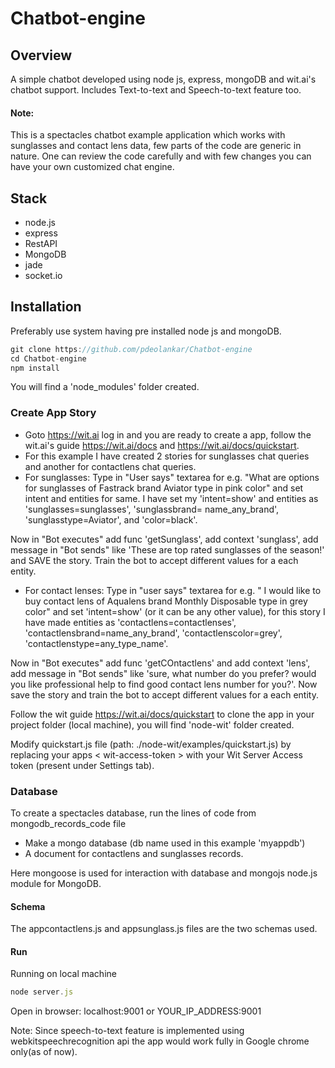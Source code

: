# Chatbot-engine

## Overview
A simple chatbot developed using node js, express, mongoDB and wit.ai's chatbot support.
Includes Text-to-text and Speech-to-text feature too.

#### Note:  
This is a spectacles chatbot example application which works with sunglasses and contact lens data, few parts of the code are
generic in nature. One can review the code carefully and with  few changes you can have your own customized chat engine.

## Stack
* node.js
* express
* RestAPI
* MongoDB
* jade
* socket.io

## Installation
Preferably use system having pre installed node js and mongoDB.

```javascript
git clone https://github.com/pdeolankar/Chatbot-engine
cd Chatbot-engine	
npm install
```
You will find a 'node_modules' folder created.
### Create App Story
* Goto https://wit.ai log in and you are ready to create a app, follow the wit.ai's guide https://wit.ai/docs and https://wit.ai/docs/quickstart.
* For this example I have created 2 stories for sunglasses chat queries and another for contactlens chat queries.
* For sunglasses: Type in "User says" textarea for e.g. "What are options for sunglasses of Fastrack brand Aviator type in pink color" and set intent and entities for same.
I have set my 'intent=show' and entities as 'sunglasses=sunglasses', 'sunglassbrand= name_any_brand', 'sunglasstype=Aviator', and 'color=black'.

Now in "Bot executes" add func 'getSunglass', add context 'sunglass', add message in "Bot sends" like 'These are top rated sunglasses of the season!'
and SAVE the story. 
Train the bot to accept different values for a each entity.
* For contact lenses: Type in "user says" textarea for e.g. " I would like to buy contact lens of Aqualens brand  Monthly Disposable type in grey color" and set 'intent=show' (or it can be any other value), for this story I have made entities as 'contactlens=contactlenses', 'contactlensbrand=name_any_brand', 'contactlenscolor=grey', 'contactlenstype=any_type_name'. 

Now in "Bot executes" add func 'getCOntactlens' and add context 'lens', add message in "Bot sends" like 'sure, what number do you prefer? would you like professional help to find good contact lens number for you?'. Now save the story and train the bot to accept different values for a each entity.

Follow the wit guide https://wit.ai/docs/quickstart to clone the app in your project folder (local machine), you will find 'node-wit' folder created. 

Modify quickstart.js file (path: ./node-wit/examples/quickstart.js) by replacing your apps < wit-access-token > with your Wit Server Access token (present under Settings tab).

### Database
To create a spectacles database,
run the lines of code from mongodb_records_code file
* Make a mongo database (db name used in this example 'myappdb')
* A document for contactlens and sunglasses records.

Here mongoose is used for interaction with database and
mongojs node.js module for MongoDB.

#### Schema
The appcontactlens.js and appsunglass.js files are the two schemas used.

#### Run
Running on local machine
```javascript
node server.js
```
Open in browser: localhost:9001 or YOUR_IP_ADDRESS:9001

Note:
Since speech-to-text feature is implemented using webkitspeechrecognition api the app would work fully in Google chrome only(as of now).

